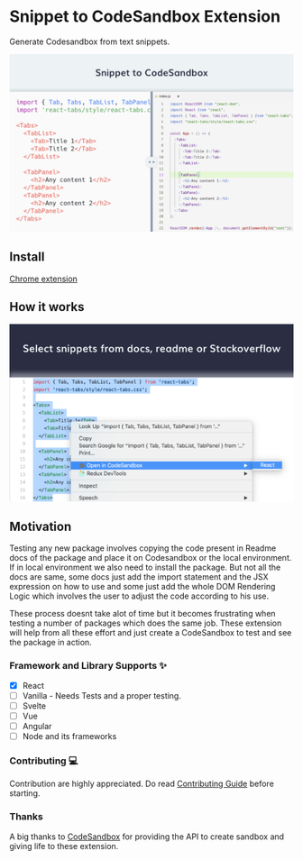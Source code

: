 # Snippet to CodeSandbox Extension

Generate Codesandbox from text snippets.

<img src="images/main.png" alt="Banner for Extension" />

## Install

[Chrome extension](https://chrome.google.com/webstore/detail/snippet-to-codesandbox/bkmhfdpkdgbiaoeggdpbckgimgolpohc?hl=en)

## How it works

<img src="images/working.png" alt="How extension works"  />

## Motivation

Testing any new package involves copying the code present in Readme docs of the package and place it on Codesandbox or the local environment. If in local environment we also need to install the package. But not all the docs are same, some docs just add the import statement and the JSX expression on how to use and some just add the whole DOM Rendering Logic which involves the user to adjust the code according to his use.

These process doesnt take alot of time but it becomes frustrating when testing a number of packages which does the same job. These extension will help from all these effort and just create a CodeSandbox to test and see the package in action.

### Framework and Library Supports ✨

-   [x] React
-   [ ] Vanilla - Needs Tests and a proper testing.
-   [ ] Svelte
-   [ ] Vue
-   [ ] Angular
-   [ ] Node and its frameworks

### Contributing 💻

Contribution are highly appreciated. Do read [Contributing Guide](/CONTRIBUTING.md) before starting.

### Thanks

A big thanks to [CodeSandbox](https://codesandbox.io) for providing the API to create sandbox and giving life to these extension.
